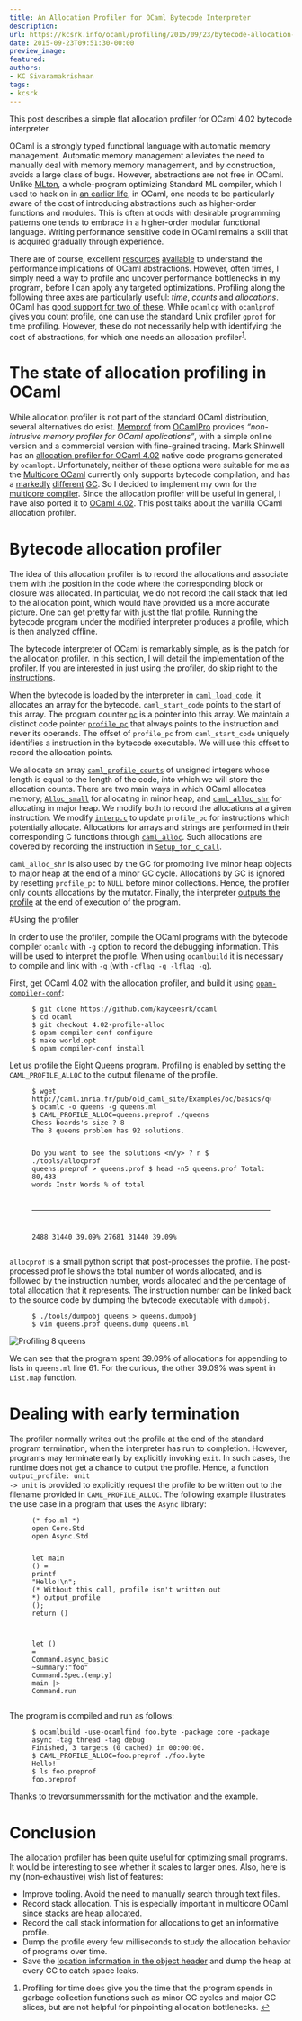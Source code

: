 ```yaml
---
title: An Allocation Profiler for OCaml Bytecode Interpreter
description:
url: https://kcsrk.info/ocaml/profiling/2015/09/23/bytecode-allocation-profiler/
date: 2015-09-23T09:51:30-00:00
preview_image:
featured:
authors:
- KC Sivaramakrishnan
tags:
- kcsrk
---
```


<p>This post describes a simple flat allocation profiler for OCaml 4.02 bytecode
interpreter.</p>



<p>OCaml is a strongly typed functional language with automatic memory management.
Automatic memory management alleviates the need to manually deal with memory
memory management, and by construction, avoids a large class of bugs. However,
abstractions are not free in OCaml. Unlike <a href="http://mlton.org/">MLton</a>, a
whole-program optimizing Standard ML compiler, which I used to hack on in <a href="http://multimlton.cs.purdue.edu/mML/Welcome.html">an
earlier life</a>, in OCaml, one
needs to be particularly aware of the cost of introducing abstractions such as
higher-order functions and modules. This is often at odds with desirable
programming patterns one tends to embrace in a higher-order modular functional
language. Writing performance sensitive code in OCaml remains a skill that is
acquired gradually through experience.</p>

<p>There are of course, excellent
<a href="https://janestreet.github.io/ocaml-perf-notes.html">resources</a>
<a href="https://ocaml.org/learn/tutorials/performance_and_profiling.html">available</a>
to understand the performance implications of OCaml abstractions. However,
often times, I simply need a way to profile and uncover performance bottlenecks
in my program, before I can apply any targeted optimizations. Profiling along
the following three axes are particularly useful: <em>time</em>, <em>counts</em> and
<em>allocations</em>. OCaml has <a href="http://caml.inria.fr/pub/docs/manual-ocaml/profil.html">good support for two of
these</a>. While <code class="language-plaintext highlighter-rouge">ocamlcp</code>
with <code class="language-plaintext highlighter-rouge">ocamlprof</code> gives you count profile, one can use the standard Unix
profiler <code class="language-plaintext highlighter-rouge">gprof</code> for time profiling. However, these do not necessarily help
with identifying the cost of abstractions, for which one needs an allocation
profiler<sup role="doc-noteref"><a href="https://kcsrk.info/atom-ocaml.xml#fn:1" class="footnote" rel="footnote">1</a></sup>.</p>

<h1>The state of allocation profiling in OCaml</h1>

<p>While allocation profiler is not part of the standard OCaml distribution,
several alternatives do exist. <a href="http://memprof.typerex.org/">Memprof</a> from
<a href="http://www.ocamlpro.com/">OCamlPro</a> provides <em>&ldquo;non-intrusive memory profiler
for OCaml applications&rdquo;</em>, with a simple online version and a commercial version
with fine-grained tracing. Mark Shinwell has an <a href="https://github.com/mshinwell/ocaml/tree/4.02-allocation-profiling">allocation profiler for OCaml
4.02</a> native
code programs generated by <code class="language-plaintext highlighter-rouge">ocamlopt</code>. Unfortunately, neither of these options
were suitable for me as the <a href="https://github.com/ocamllabs/ocaml-multicore">Multicore
OCaml</a> currently only supports
bytecode compilation, and has a
<a href="http://www.lpw25.net/ocaml2014-abs.pdf">markedly</a>
<a href="http://www.cl.cam.ac.uk/~sd601/papers/multicore_slides.pdf">different</a>
<a href="https://www.youtube.com/watch?v=FzmQTC_X5R4">GC</a>. So I decided to implement my
own for the <a href="https://github.com/kayceesrk/ocaml-multicore/tree/profile-alloc">multicore
compiler</a>.
Since the allocation profiler will be useful in general, I have also ported it
to <a href="https://github.com/kayceesrk/ocaml/tree/4.02-profile-alloc">OCaml 4.02</a>.
This post talks about the vanilla OCaml allocation profiler.</p>

<h1>Bytecode allocation profiler</h1>

<p>The idea of this allocation profiler is to record the allocations and associate
them with the position in the code where the corresponding block or closure was
allocated. In particular, we do not record the call stack that led to the
allocation point, which would have provided us a more accurate picture. One can
get pretty far with just the flat profile. Running the bytecode program under
the modified interpreter produces a profile, which is then analyzed offline.</p>

<p>The bytecode interpreter of OCaml is remarkably simple, as is the patch for the
allocation profiler. In this section, I will detail the implementation of the
profiler. If you are interested in just using the profiler, do skip right to
the <a href="https://kcsrk.info/atom-ocaml.xml#instructions">instructions</a>.</p>

<p>When the bytecode is loaded by the interpreter in
<a href="https://github.com/kayceesrk/ocaml/blob/ec9496b2485eee5be14e43d1d99b2b37a8d3b3da/byterun/fix_code.c#L50"><code class="language-plaintext highlighter-rouge">caml_load_code</code></a>,
it allocates an array for the bytecode. <code class="language-plaintext highlighter-rouge">caml_start_code</code> points to the start
of this array. The program counter
<a href="https://github.com/kayceesrk/ocaml/blob/ec9496b2485eee5be14e43d1d99b2b37a8d3b3da/byterun/interp.c#L195"><code class="language-plaintext highlighter-rouge">pc</code></a>
is a pointer into this array. We maintain a distinct code pointer
<a href="https://github.com/kayceesrk/ocaml/blob/ec9496b2485eee5be14e43d1d99b2b37a8d3b3da/byterun/interp.c#L188"><code class="language-plaintext highlighter-rouge">profile_pc</code></a>
that always points to the instruction and never its operands. The offset of
<code class="language-plaintext highlighter-rouge">profile_pc</code> from <code class="language-plaintext highlighter-rouge">caml_start_code</code> uniquely identifies a instruction in the
bytecode executable. We will use this offset to record the allocation points.</p>

<p>We allocate an array
<a href="https://github.com/kayceesrk/ocaml/blob/ec9496b2485eee5be14e43d1d99b2b37a8d3b3da/byterun/startup.c#L418"><code class="language-plaintext highlighter-rouge">caml_profile_counts</code></a>
of unsigned integers whose length is equal to the length of the code, into
which we will store the allocation counts. There are two main ways in which
OCaml allocates memory;
<a href="https://github.com/kayceesrk/ocaml/blob/ec9496b2485eee5be14e43d1d99b2b37a8d3b3da/byterun/caml/memory.h#L71"><code class="language-plaintext highlighter-rouge">Alloc_small</code></a>
for allocating in minor heap, and
<a href="https://github.com/kayceesrk/ocaml/blob/ec9496b2485eee5be14e43d1d99b2b37a8d3b3da/byterun/memory.c#L405"><code class="language-plaintext highlighter-rouge">caml_alloc_shr</code></a>
for allocating in major heap. We modify both to record the allocations at a
given instruction. We modify
<a href="https://github.com/kayceesrk/ocaml/blob/ec9496b2485eee5be14e43d1d99b2b37a8d3b3da/byterun/interp.c"><code class="language-plaintext highlighter-rouge">interp.c</code></a>
to update <code class="language-plaintext highlighter-rouge">profile_pc</code> for instructions which potentially allocate. Allocations
for arrays and strings are performed in their corresponding C functions through
<a href="https://github.com/kayceesrk/ocaml/blob/ec9496b2485eee5be14e43d1d99b2b37a8d3b3da/byterun/alloc.c#L30"><code class="language-plaintext highlighter-rouge">caml_alloc</code></a>.
Such allocations are covered by recording the instruction in
<a href="https://github.com/kayceesrk/ocaml/blob/ec9496b2485eee5be14e43d1d99b2b37a8d3b3da/byterun/interp.c#L69"><code class="language-plaintext highlighter-rouge">Setup_for_c_call</code></a>.</p>

<p><code class="language-plaintext highlighter-rouge">caml_alloc_shr</code> is also used by the GC for promoting live minor heap objects
to major heap at the end of a minor GC cycle. Allocations by GC is ignored by
resetting <code class="language-plaintext highlighter-rouge">profile_pc</code> to <code class="language-plaintext highlighter-rouge">NULL</code> before minor collections. Hence, the profiler
only counts allocations by the mutator. Finally, the interpreter <a href="https://github.com/kayceesrk/ocaml/blob/ec9496b2485eee5be14e43d1d99b2b37a8d3b3da/byterun/startup.c#L450">outputs the
profile</a>
at the end of execution of the program.</p>

<div> </div>
<p>#Using the profiler</p>

<p>In order to use the profiler, compile the OCaml programs with the bytecode
compiler <code class="language-plaintext highlighter-rouge">ocamlc</code> with <code class="language-plaintext highlighter-rouge">-g</code> option to record the debugging information. This
will be used to interpret the profile. When using <code class="language-plaintext highlighter-rouge">ocamlbuild</code> it is necessary
to compile and link with <code class="language-plaintext highlighter-rouge">-g</code> (with <code class="language-plaintext highlighter-rouge">-cflag -g -lflag -g</code>).</p>

<p>First, get OCaml 4.02 with the allocation profiler, and build it using
<a href="https://github.com/gasche/opam-compiler-conf"><code class="language-plaintext highlighter-rouge">opam-compiler-conf</code></a>:</p>

<figure class="highlight"><pre><code class="language-bash" data-lang="bash"><span class="nv">$ </span>git clone https://github.com/kayceesrk/ocaml
<span class="nv">$ </span><span class="nb">cd </span>ocaml
<span class="nv">$ </span>git checkout 4.02-profile-alloc
<span class="nv">$ </span>opam compiler-conf configure
<span class="nv">$ </span>make world.opt
<span class="nv">$ </span>opam compiler-conf <span class="nb">install</span></code></pre></figure>

<p>Let us profile the <a href="http://caml.inria.fr/pub/old_caml_site/Examples/oc/basics/queens.ml">Eight
Queens</a>
program. Profiling is enabled by setting the <code class="language-plaintext highlighter-rouge">CAML_PROFILE_ALLOC</code> to the output
filename of the profile.</p>

<figure class="highlight"><pre><code class="language-bash" data-lang="bash"><span class="nv">$ </span>wget http://caml.inria.fr/pub/old_caml_site/Examples/oc/basics/queens.ml
<span class="nv">$ </span>ocamlc <span class="nt">-o</span> queens <span class="nt">-g</span> queens.ml
<span class="nv">$ CAML_PROFILE_ALLOC</span><span class="o">=</span>queens.preprof ./queens
Chess boards<span class="s1">'s size ? 8
The 8 queens problem has 92 solutions.

Do you want to see the solutions &lt;n/y&gt; ? n
$ ./tools/allocprof queens.preprof &gt; queens.prof
$ head -n5 queens.prof
Total: 80,433 words
Instr   Words   % of total
-----   -----   ----------
2488    31440   39.09%
27681   31440   39.09%</span></code></pre></figure>

<p><code class="language-plaintext highlighter-rouge">allocprof</code> is a small python script that post-processes the profile. The
post-processed profile shows the total number of words allocated, and is
followed by the instruction number, words allocated and the percentage of total
allocation that it represents. The instruction number can be linked back to the
source code by dumping the bytecode executable with <code class="language-plaintext highlighter-rouge">dumpobj</code>.</p>

<figure class="highlight"><pre><code class="language-bash" data-lang="bash"><span class="nv">$ </span>./tools/dumpobj queens <span class="o">&gt;</span> queens.dumpobj
<span class="nv">$ </span>vim queens.prof queens.dump queens.ml</code></pre></figure>

<p><img src="https://kcsrk.info/assets/queens-profile-alloc.png" alt="Profiling 8 queens"/></p>

<p>We can see that the program spent 39.09% of allocations for appending to lists
in <code class="language-plaintext highlighter-rouge">queens.ml</code> line 61. For the curious, the other 39.09% was spent in
<code class="language-plaintext highlighter-rouge">List.map</code> function.</p>

<h1>Dealing with early termination</h1>

<div> </div>

<p>The profiler normally writes out the profile at the end of the standard program
termination, when the interpreter has run to completion. However, programs may
terminate early by explicitly invoking <code class="language-plaintext highlighter-rouge">exit</code>. In such cases, the runtime does
not get a chance to output the profile. Hence, a function <code class="language-plaintext highlighter-rouge">output_profile: unit
-&gt; unit</code> is provided to explicitly request the profile to be written out to the
filename provided in <code class="language-plaintext highlighter-rouge">CAML_PROFILE_ALLOC</code>. The following example illustrates
the use case in a program that uses the <code class="language-plaintext highlighter-rouge">Async</code> library:</p>

<figure class="highlight"><pre><code class="language-ocaml" data-lang="ocaml"><span class="c">(* foo.ml *)</span>
<span class="k">open</span> <span class="nn">Core</span><span class="p">.</span><span class="nc">Std</span>
<span class="k">open</span> <span class="nn">Async</span><span class="p">.</span><span class="nc">Std</span>

<span class="k">let</span> <span class="n">main</span> <span class="bp">()</span> <span class="o">=</span>
  <span class="n">printf</span> <span class="s2">&quot;Hello!</span><span class="se">\n</span><span class="s2">&quot;</span><span class="p">;</span>
  <span class="c">(* Without this call, profile isn't written out *)</span>
  <span class="n">output_profile</span> <span class="bp">()</span><span class="p">;</span>
  <span class="n">return</span> <span class="bp">()</span>

<span class="k">let</span> <span class="bp">()</span> <span class="o">=</span>
  <span class="nn">Command</span><span class="p">.</span><span class="n">async_basic</span>
    <span class="o">~</span><span class="n">summary</span><span class="o">:</span><span class="s2">&quot;foo&quot;</span>
    <span class="nn">Command</span><span class="p">.</span><span class="nn">Spec</span><span class="p">.(</span><span class="n">empty</span><span class="p">)</span>
    <span class="n">main</span>
  <span class="o">|&gt;</span> <span class="nn">Command</span><span class="p">.</span><span class="n">run</span></code></pre></figure>

<p>The program is compiled and run as follows:</p>

<figure class="highlight"><pre><code class="language-bash" data-lang="bash"><span class="nv">$ </span>ocamlbuild <span class="nt">-use-ocamlfind</span> foo.byte <span class="nt">-package</span> core <span class="nt">-package</span> async <span class="nt">-tag</span> thread <span class="nt">-tag</span> debug
Finished, 3 targets <span class="o">(</span>0 cached<span class="o">)</span> <span class="k">in </span>00:00:00.
<span class="nv">$ CAML_PROFILE_ALLOC</span><span class="o">=</span>foo.preprof ./foo.byte
Hello!
<span class="nv">$ </span><span class="nb">ls </span>foo.preprof
foo.preprof</code></pre></figure>

<p>Thanks to <a href="https://github.com/trevorsummerssmith">trevorsummerssmith</a> for the
motivation and the example.</p>

<h1>Conclusion</h1>

<p>The allocation profiler has been quite useful for optimizing small programs. It
would be interesting to see whether it scales to larger ones. Also, here is my
(non-exhaustive) wish list of features:</p>

<ul>
  <li>Improve tooling. Avoid the need to manually search through text files.</li>
  <li>Record stack allocation. This is especially important in multicore OCaml
  <a href="http://kcsrk.info/#ocaml15">since stacks are heap allocated</a>.</li>
  <li>Record the call stack information for allocations to get an informative profile.</li>
  <li>Dump the profile every few milliseconds to study the allocation behavior of
  programs over time.</li>
  <li>Save the <a href="https://ocaml.org/meetings/ocaml/2013/proposals/profiling-memory.pdf">location information in the object
  header</a>
  and dump the heap at every GC to catch space leaks.</li>
</ul>

<div class="footnotes" role="doc-endnotes">
  <ol>
    <li role="doc-endnote">
      <p>Profiling for time does give you the time that the program spends in garbage collection functions such as minor GC cycles and major GC slices, but are not helpful for pinpointing allocation bottlenecks.&nbsp;<a href="https://kcsrk.info/atom-ocaml.xml#fnref:1" class="reversefootnote" role="doc-backlink">&#8617;</a></p>
    </li>
  </ol>
</div>

